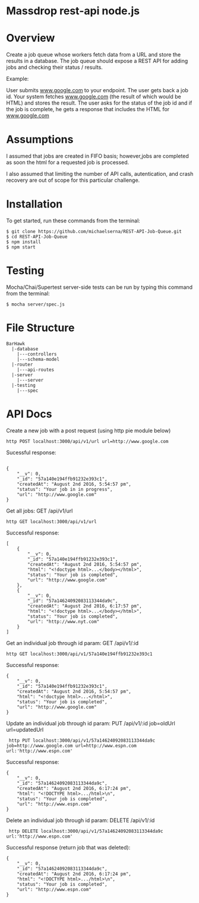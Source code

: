 Massdrop rest-api node.js
==========


Overview 
======
Create a job queue whose workers fetch data from a URL and store the results in a database.  The job queue should expose a REST API for adding jobs and checking their status / results.

 

Example:

User submits www.google.com to your endpoint.  The user gets back a job id. Your system fetches www.google.com (the result of which would be HTML) and stores the result.  The user asks for the status of the job id and if the job is complete, he gets a response that includes the HTML for www.google.com


Assumptions
=============

I assumed that jobs are created in FIFO basis; however,jobs are completed as soon the html for a requested job is processed. 

I also assumed that limiting the number of API calls, autentication, and crash recovery are out of scope for this particular challenge.


Installation
=============
To get started, run these commands from the terminal:
```
$ git clone https://github.com/michaelserna/REST-API-Job-Queue.git
$ cd REST-API-Job-Queue
$ npm install
$ npm start
```

Testing
=============
Mocha/Chai/Supertest server-side tests can be run by typing this command from the terminal:
```
$ mocha server/spec.js
```


File Structure
==========

```
BarHawk
  |-database
    |---controllers
    |---schema-model           
  |-router           
    |---api-routes 
  |-server              
    |---server
  |-testing
    |---spec
```

# API Docs

Create a new job with a post request (using http pie module below)

```http
http POST localhost:3000/api/v1/url url=http://www.google.com
```
Sucessful response:
```http

{
    "__v": 0,
    "_id": "57a140e194ffb91232e393c1",
    "createdAt": "August 2nd 2016, 5:54:57 pm",
    "status": "Your job in in progress",
    "url": "http://www.google.com"
}

```

Get all jobs:
GET /api/v1/url
```http
http GET localhost:3000/api/v1/url
```
Successful response:
```http
[
    {
        "__v": 0,
        "_id": "57a140e194ffb91232e393c1",
        "createdAt": "August 2nd 2016, 5:54:57 pm",
        "html": "<!doctype html>...</body></html>",
        "status": "Your job is completed",
        "url": "http://www.google.com"
    },
    {
        "__v": 0,
        "_id": "57a14624092083113344da9c",
        "createdAt": "August 2nd 2016, 6:17:57 pm",
        "html": "<!doctype html>...</body></html>",
        "status": "Your job is completed",
        "url": "http://www.nyt.com"
    }
]
```

Get an individual job through id param:
GET /api/v1/:id
```http
http GET localhost:3000/api/v1/57a140e194ffb91232e393c1
```
Successful response:
```http
{
    "__v": 0,
    "_id": "57a140e194ffb91232e393c1",
    "createdAt": "August 2nd 2016, 5:54:57 pm",
    "html": "<!doctype html>...</html>",
    "status": "Your job is completed",
    "url": "http://www.google.com"
}

```
Update an individual job through id param:
PUT /api/v1/:id job=oldUrl url=updatedUrl
```http
 http PUT localhost:3000/api/v1/57a14624092083113344da9c job=http://www.google.com url=http://www.espn.com url:'http://www.espn.com'
```
Successful response:
```http
{
    "__v": 0,
    "_id": "57a14624092083113344da9c",
    "createdAt": "August 2nd 2016, 6:17:24 pm",
    "html": "<!DOCTYPE html>.../html>\n",
    "status": "Your job is completed",
    "url": "http://www.espn.com"
}
```


Delete an individual job through id param:
DELETE /api/v1/:id 
```http
 http DELETE localhost:3000/api/v1/57a14624092083113344da9c url:'http://www.espn.com'
```
Successful response (return job that was deleted):
```http
{
    "__v": 0,
    "_id": "57a14624092083113344da9c",
    "createdAt": "August 2nd 2016, 6:17:24 pm",
    "html": "<!DOCTYPE html>.../html>\n",
    "status": "Your job is completed",
    "url": "http://www.espn.com"
}
```